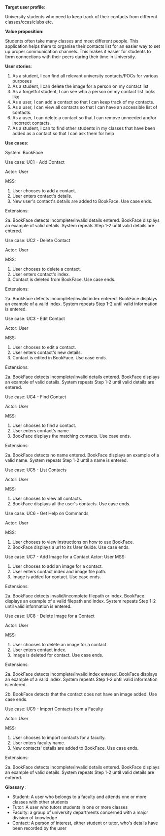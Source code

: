 **Target user profile**:

University students who need to keep track of their contacts from different classes/ccas/clubs etc.

**Value proposition**:

Students often take many classes and meet different people. This application helps them to organise their
contacts list for an easier way to set up proper communication channels. This makes it easier for students to form
connections with their peers during their time in University.

**User stories**:
1. As a student, I can find all relevant university contacts/POCs for various purposes
2. As a student, I can delete the image for a person on my contact list
3. As a forgetful student, I can see who a person on my contact list looks like
4. As a user, I can add a contact so that I can keep track of my contacts.
5. As a user, I can view all contacts so that I can have an accessible list of contacts.
6. As a user, I can delete a contact so that I can remove unneeded and/or incorrect contacts.
7. As a student, I can to find other students in my classes that have been added as a contact so that I can ask them for help


**Use cases**:

System: BookFace

Use case: UC1 - Add Contact

Actor: User

MSS:
1. User chooses to add a contact.
2. User enters contact's details.
3. New user's contact's details are added to BookFace.
Use case ends.

Extensions:

2a. BookFace detects incomplete/invalid details entered.
BookFace displays an example of valid details.
System repeats Step 1-2 until valid details are entered.

Use case: UC2 - Delete Contact

Actor: User

MSS:
1. User chooses to delete a contact.
2. User enters contact's index.
3. Contact is deleted from BookFace.
Use case ends.

Extensions:

2a. BookFace detects incomplete/invalid index entered.
BookFace displays an example of a valid index.
System repeats Step 1-2 until valid information is entered.

Use case: UC3 - Edit Contact

Actor: User

MSS:
1. User chooses to edit a contact.
2. User enters contact's new details.
3. Contact is edited in BookFace.
Use case ends.

Extensions:

2a. BookFace detects incomplete/invalid details entered.
BookFace displays an example of valid details.
System repeats Step 1-2 until valid details are entered.

Use case: UC4 - Find Contact

Actor: User

MSS:
1. User chooses to find a contact.
2. User enters contact's name.
3. BookFace displays the matching contacts.
   Use case ends.

Extensions:

2a. BookFace detects no name entered.
BookFace displays an example of a valid name.
System repeats Step 1-2 until a name is entered.

Use case: UC5 - List Contacts

Actor: User

MSS:
1. User chooses to view all contacts.
2. BookFace displays all the user's contacts.
   Use case ends.

Use case: UC6 - Get Help on Commands

Actor: User

MSS:  
1. User chooses to view instructions on how to use BookFace.
2. BookFace displays a url to its User Guide.
   Use case ends.

Use case: UC7 - Add Image for a Contact
Actor: User
MSS:
1. User chooses to add an image for a contact.
2. User enters contact index and image file path.
3. Image is added for contact.
   Use case ends.

Extensions:

2a. BookFace detects invalid/incomplete filepath or index.
BookFace displays an example of a valid filepath and index.
System repeats Step 1-2 until valid information is entered.

Use case: UC8 - Delete Image for a Contact

Actor: User

MSS:
1. User chooses to delete an image for a contact.
2. User enters contact index.
3. Image is deleted for contact.
   Use case ends.

Extensions:

2a. BookFace detects incomplete/invalid index entered.
BookFace displays an example of a valid index.
System repeats Step 1-2 until valid information is entered.

2b. BookFace detects that the contact does not have an image added.
Use case ends.

Use case: UC9 - Import Contacts from a Faculty

Actor: User

MSS:
1. User chooses to import contacts for a faculty.
2. User enters faculty name.
3. New contacts' details are added to BookFace.
   Use case ends.

Extensions:

2a. BookFace detects incomplete/invalid details entered.
BookFace displays an example of valid details.
System repeats Step 1-2 until valid details are entered.

**Glossary** :
* Student: A user who belongs to a faculty and attends one or more classes with other students
* Tutor: A user who tutors students in one or more classes
* Faculty: a group of university departments concerned with a major division of knowledge
* Contact: A person of interest, either student or tutor, who's details have been recorded by the user